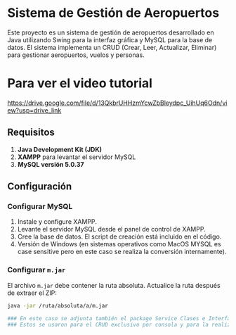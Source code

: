 # Sistema de Gestión de Aeropuertos

Este proyecto es un sistema de gestión de aeropuertos desarrollado en Java utilizando Swing para la interfaz gráfica y MySQL para la base de datos. El sistema implementa un CRUD (Crear, Leer, Actualizar, Eliminar) para gestionar aeropuertos, vuelos y personas.

# Para ver el video tutorial

https://drive.google.com/file/d/13QkbrUHHzmYcwZbBleydpc_UihUq6Odn/view?usp=drive_link

## Requisitos

1. **Java Development Kit (JDK)**
2. **XAMPP** para levantar el servidor MySQL
3. **MySQL versión 5.0.37**

## Configuración

### Configurar MySQL

1. Instale y configure XAMPP.
2. Levante el servidor MySQL desde el panel de control de XAMPP.
3. Cree la base de datos. El script de creación está incluido en el código.
4. Versión de Windows (en sistemas operativos como MacOS MYSQL es case sensitive pero en este caso se realiza la conversión internamente).

### Configurar `m.jar`

El archivo `m.jar` debe contener la ruta absoluta. Actualice la ruta después de extraer el ZIP:

```bash
java -jar /ruta/absoluta/a/m.jar

### En este caso se adjunta también el package Service Clases e Interfaces a pesar de no haber sido usados en la elaboración de la interfaz gráfica
### Estos se usaron para el CRUD exclusivo por consola y para la realización del ejercicio del 2º Trimestre
